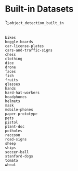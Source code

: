 # Built-in Datasets
:label:`object_detection_built_in`

```toc

bikes
boggle-boards
car-license-plates
cars-and-traffic-signs
chess
clothing
dice
drone
faces
fish
fruits
glasses
hands
hard-hat-workers
headphones
helmets
mask
mobile-phones
paper-prototype
pets
pistol
plant-doc
potholes
raccoon
road-signs
sheep
ships
soccer-ball
stanford-dogs
tomato
wheat


```